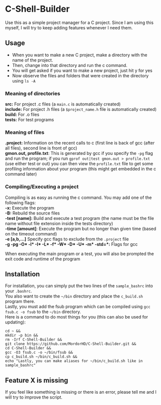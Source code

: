 # C-Shell-Builder

Use this as a simple project manager for a C project.
Since I am using this myself, I will try to keep adding features whenever I need them.

## Usage

- When you want to make a new C project, make a directory with the name of the project.
- Then, change into that directory and run the c command.
- You will get asked if you want to make a new project, just hit y for yes
- Now observe the files and folders that were created in the directory using `ls -A`

### Meaning of directories

**src:** For project .c files (a `main.c` is automatically created)<br>
**include:** For project .h files (a `$project_name.h` file is automatically created)<br>
**build:** For .o files<br>
**tests:** For test programs<br>

### Meaning of files

**.project:** Information on the recent calls to c (first line is back of gcc (after all files), second line is front of gcc) <br>
**gmon.out, profile.txt**: This is generated by gcc if you specify the `-pg` flag and run the program; if you run `gprof out|test gmon.out > profile.txt` (use either test or out) you can then view the `profile.txt` file to get some profiling information about your program (this might get embedded in the c command later)

### Compiling/Executing a project

Compiling is as easy as running the c command. You may add one of the following flags:<br>
**-x:** Execute the program<br>
**-B:** Rebuild the source files<br>
**-test [name]:** Build and execute a test program (the name must be the file name without file extension inside the tests directory)<br>
**-time [amount]**: Execute the program but no longer than given time (based on the timeout command)<br>
**-e [a,b,...]** Specify gcc flags to exclude from the `.project` file<br>
**-g -pg -O\* -l\* -I\* -L\* -f\* -W\* -D\* -U\* -m\* -std=\*:** Flags for gcc<br>

When executing the main program or a test, you will also be prompted the exit code and runtime of the program

## Installation

For installation, you can simply put the two lines of the `sample_bashrc` into your `.bashrc`.<br>
You also want to create the `~/bin` directory and place the `c_build.sh` program there.<br>
Lastly, you must add the fsub program which can be compiled using `gcc fsub.c -o fsub` to the `~/bin` directory.<br>
Here is a command to do most things for you (this can also be used for updating):
```
cd ~ &&
mkdir -p bin &&
rm -Irf C-Shell-Builder &&
git clone https://github.com/MordorHD/C-Shell-Builder.git &&
cd C-Shell-Builder &&
gcc -O3 fsub.c -o ~/bin/fsub &&
cp c_build.sh ~/bin/c_build.sh &&
echo "Lastly, you can make aliases for ~/bin/c_build.sh like in sample_bashrc"
```

## Feature X is missing

If you feel like something is missing or there is an error, please tell me and I will try to improve the script.
